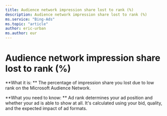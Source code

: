 ```yaml
---
title: Audience network impression share lost to rank (%)
description: Audience network impression share lost to rank (%)
ms.service: "Bing-Ads"
ms.topic: "article"
author: eric-urban
ms.author: eur
---
```


# Audience network impression share lost to rank (%)

**What it is: **    The percentage of impression share you lost due to low rank on the Microsoft Audience Network.

**What you need to know: **    Ad rank determines your ad position and whether your ad is able to show at all. It's calculated using your bid, quality, and the expected impact of ad formats.


